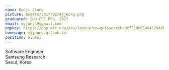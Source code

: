 ```yaml
---
name: Eunji Jeong
picture: assets/2017/02/ejjeong.png  
graduated: SNU CSE PhD, 2021  
email: egjung49@gmail.com
pgpkey: https://pgp.mit.edu/pks/lookup?op=get&search=0x7FE8B6E464E29A9E
homepage: ejjeong.github.io
position: alumni
---
```

Software Engineer  
Samsung Research  
Seoul, Korea  
